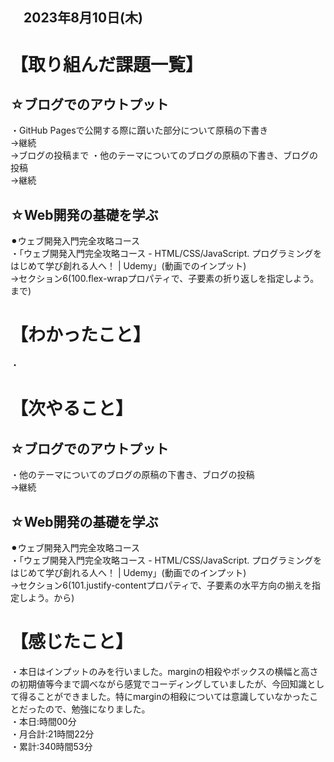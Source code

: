 ## 　2023年8月10日(木)
# 【取り組んだ課題一覧】
## ☆ブログでのアウトプット
・GitHub Pagesで公開する際に躓いた部分について原稿の下書き<br>
→継続<br>
→ブログの投稿まで
・他のテーマについてのブログの原稿の下書き、ブログの投稿<br>
→継続<br>
## ☆Web開発の基礎を学ぶ
⚫︎ウェブ開発入門完全攻略コース<br>
・「ウェブ開発入門完全攻略コース - HTML/CSS/JavaScript. プログラミングをはじめて学び創れる人へ！ | Udemy」(動画でのインプット)<br>
→セクション6(100.flex-wrapプロパティで、子要素の折り返しを指定しよう。まで)<br>
# 【わかったこと】
・
# 【次やること】
## ☆ブログでのアウトプット
・他のテーマについてのブログの原稿の下書き、ブログの投稿<br>
→継続<br>
## ☆Web開発の基礎を学ぶ
⚫︎ウェブ開発入門完全攻略コース<br>
・「ウェブ開発入門完全攻略コース - HTML/CSS/JavaScript. プログラミングをはじめて学び創れる人へ！ | Udemy」(動画でのインプット)<br>
→セクション6(101.justify-contentプロパティで、子要素の水平方向の揃えを指定しよう。から)<br>
# 【感じたこと】
・本日はインプットのみを行いました。marginの相殺やボックスの横幅と高さの初期値等今まで調べながら感覚でコーディングしていましたが、今回知識として得ることができました。特にmarginの相殺については意識していなかったことだったので、勉強になりました。<br>
・本日:時間00分<br>
・月合計:21時間22分<br>
・累計:340時間53分<br>
